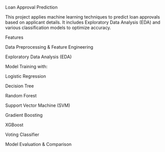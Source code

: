 Loan Approval Prediction

This project applies machine learning techniques to predict loan approvals based on applicant details. It includes Exploratory Data Analysis (EDA) and various classification models to optimize accuracy.

Features

Data Preprocessing & Feature Engineering

Exploratory Data Analysis (EDA)

Model Training with:

Logistic Regression

Decision Tree

Random Forest

Support Vector Machine (SVM)

Gradient Boosting

XGBoost

Voting Classifier

Model Evaluation & Comparison
